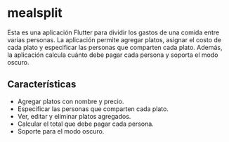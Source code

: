 # mealsplit

Esta es una aplicación Flutter para dividir los gastos de una comida entre varias personas. La aplicación permite agregar platos, asignar el costo de cada plato y especificar las personas que comparten cada plato. Además, la aplicación calcula cuánto debe pagar cada persona y soporta el modo oscuro.

## Características

- Agregar platos con nombre y precio.
- Especificar las personas que comparten cada plato.
- Ver, editar y eliminar platos agregados.
- Calcular el total que debe pagar cada persona.
- Soporte para el modo oscuro.
